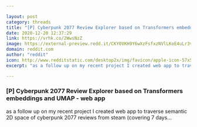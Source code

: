 ```yaml
---

layout: post
category: threads
title: "[P] Cyberpunk 2077 Review Explorer based on Transformers embeddings and UMAP - web app"
date: 2020-12-20 12:37:29
link: https://vrhk.co/2WwsNzZ
image: https://external-preview.redd.it/CKY0VKH9Y6wXzFsfxzNVlLKoE4uLr3vy3aZXj4ld52c.jpg?width=1200&height=628.272251309&auto=webp&crop=1200:628.272251309,smart&s=daee6adf0d83559501a057490fd118eb8cda692a
domain: reddit.com
author: "reddit"
icon: http://www.redditstatic.com/desktop2x/img/favicon/apple-icon-57x57.png
excerpt: "as a follow up on my recent project I created web app to traverse semantic 2D space of cyberpunk 2077 reviews from steam (covering 7 days..."

---
```


### [P] Cyberpunk 2077 Review Explorer based on Transformers embeddings and UMAP - web app

as a follow up on my recent project I created web app to traverse semantic 2D space of cyberpunk 2077 reviews from steam (covering 7 days...
